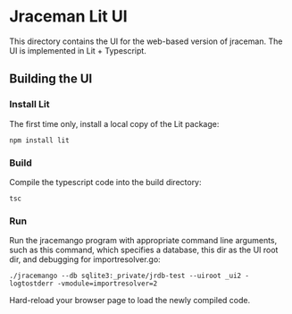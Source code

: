 # Jraceman Lit UI

This directory contains the UI for the web-based version of jraceman.
The UI is implemented in Lit + Typescript.

## Building the UI

### Install Lit

The first time only, install a local copy of the Lit package:

    npm install lit

### Build

Compile the typescript code into the build directory:

    tsc


### Run

Run the jracemango program with appropriate command line arguments,
such as this command, which specifies a database, this dir as the UI root dir,
and debugging for importresolver.go:

    ./jracemango --db sqlite3:_private/jrdb-test --uiroot _ui2 -logtostderr -vmodule=importresolver=2

Hard-reload your browser page to load the newly compiled code.
